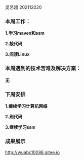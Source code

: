 吴艺超 202112020

### 本周工作：

**1.学习maven和ssm**

**2.敲代码**

**3.阅读Linux**

### 本周遇到的技术苦难及解决方案：

**无**

### 下周安排

**1.继续学习计算机网络**

**2.刷代码**

**3.继续学习ssm**

### 成果展示

http://wuabc10086.gitee.io